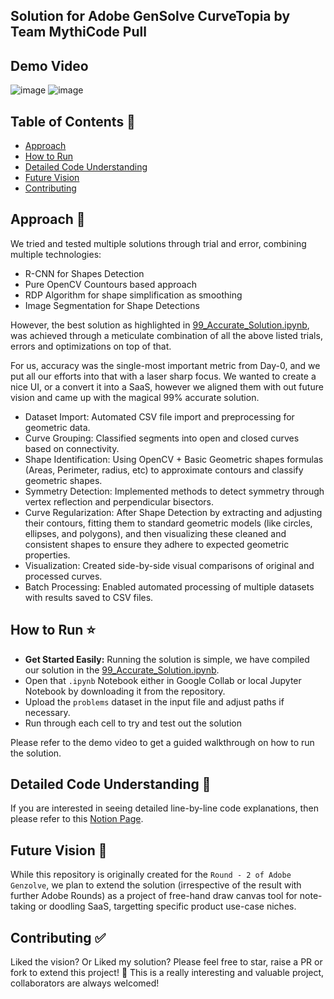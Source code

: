 ## Solution for Adobe GenSolve CurveTopia by Team MythiCode Pull

## Demo Video

![image](https://github.com/user-attachments/assets/0699c2bc-c807-446a-9ec3-d33b68f343af)
![image](https://github.com/user-attachments/assets/ec4bf2f3-0d98-4ffd-bc2b-bd70c05e2f65)

## Table of Contents 📃
- [Approach](#approach)
- [How to Run](#how-to-run)
- [Detailed Code Understanding](#detailed-code-understanding)
- [Future Vision](#future-vision)
- [Contributing](#contributing)

## Approach 📌

We tried and tested multiple solutions through trial and error, combining multiple technologies:
- R-CNN for Shapes Detection
- Pure OpenCV Countours based approach
- RDP Algorithm for shape simplification as smoothing
- Image Segmentation for Shape Detections

However, the best solution as highlighted in [99_Accurate_Solution.ipynb](https://github.com/thejediboySHASHANK/CurveTopia_MythiCode_Pull/blob/main/99_Accurate_Solution.ipynb),
was achieved through a meticulate combination of all the above listed trials, errors and optimizations on top of that.

For us, accuracy was the single-most important metric from Day-0, and we put all our efforts into that with a laser sharp focus.
We wanted to create a nice UI, or a convert it into a SaaS, however we aligned them with out future vision and came up with the magical 99% accurate solution.

- Dataset Import: Automated CSV file import and preprocessing for geometric data.
- Curve Grouping: Classified segments into open and closed curves based on connectivity.
- Shape Identification: Using OpenCV + Basic Geometric shapes formulas (Areas, Perimeter, radius, etc) to approximate contours and classify geometric shapes.
- Symmetry Detection: Implemented methods to detect symmetry through vertex reflection and perpendicular bisectors.
- Curve Regularization: After Shape Detection by extracting and adjusting their contours, fitting them to standard geometric models (like circles, ellipses, and polygons), and then visualizing these cleaned and consistent shapes to ensure they adhere to expected geometric properties.
- Visualization: Created side-by-side visual comparisons of original and processed curves.
- Batch Processing: Enabled automated processing of multiple datasets with results saved to CSV files.

## How to Run ⭐
- **Get Started Easily:** Running the solution is simple, we have compiled our solution in the [99_Accurate_Solution.ipynb](https://github.com/thejediboySHASHANK/CurveTopia_MythiCode_Pull/blob/main/99_Accurate_Solution.ipynb).
- Open that ```.ipynb``` Notebook either in Google Collab or local Jupyter Notebook by downloading it from the repository.
- Upload the ```problems``` dataset in the input file and adjust paths if necessary.
- Run through each cell to try and test out the solution

Please refer to the demo video to get a guided walkthrough on how to run the solution.

## Detailed Code Understanding 🔭

If you are interested in seeing detailed line-by-line code explanations, then please refer to this [Notion Page]().

## Future Vision 💯

While this repository is originally created for the ```Round - 2 of Adobe Genzolve```, we plan to extend the solution (irrespective of the result with further Adobe Rounds) as a project of free-hand draw canvas tool for note-taking or doodling SaaS, targetting specific product use-case niches.

## Contributing ✅

Liked the vision? Or
Liked my solution? Please feel free to star, raise a PR or fork to extend this project! 🚀
This is a really interesting and valuable project, collaborators are always welcomed!
